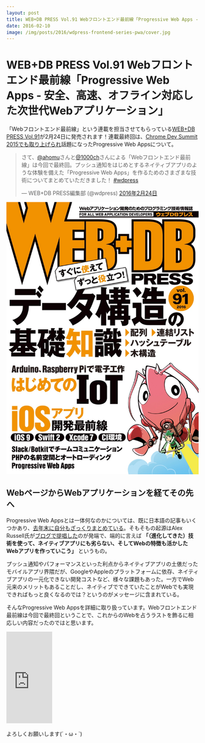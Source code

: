 ```yaml
---
layout: post
title: WEB+DB PRESS Vol.91 Webフロントエンド最前線「Progressive Web Apps - 安全、高速、オフライン対応した次世代Webアプリケーション」
date: 2016-02-10
image: /img/posts/2016/wdpress-frontend-series-pwa/cover.jpg
---
```


# WEB+DB PRESS Vol.91 Webフロントエンド最前線「Progressive Web Apps - 安全、高速、オフライン対応した次世代Webアプリケーション」

「Webフロントエンド最前線」という連載を担当させてもらっている[WEB+DB PRESS Vol.91](http://gihyo.jp/magazine/wdpress/archive/2016/vol91)が2月24日に発売されます！連載最終回は、[Chrome Dev Summit 2015でも取り上げられ](http://googledevjp.blogspot.jp/2016/01/chrome-dev-summit-2015.html)話題になったProgressive Web Appsについて。

<blockquote class="twitter-tweet" data-lang="ja"><p lang="ja" dir="ltr">さて、<a href="https://twitter.com/ahomu">@ahomu</a>さんと<a href="https://twitter.com/1000ch">@1000ch</a>さんによる「Webフロントエンド最前線」は今回で最終回。プッシュ通知をはじめとするネイティブアプリのような体験を備えた「Progressive Web Apps」を作るためのさまざまな技術についてまとめていただきました！ <a href="https://twitter.com/hashtag/wdpress?src=hash">#wdpress</a></p>&mdash; WEB+DB PRESS編集部 (@wdpress) <a href="https://twitter.com/wdpress/status/702335075518558208">2016年2月24日</a></blockquote>

![](/img/posts/2016/wdpress-frontend-series-pwa/cover.jpg)

## WebページからWebアプリケーションを経てその先へ

Progressive Web Appsとは一体何なのかについては、既に日本語の記事もいくつかあり、[去年末に自分もざっくりまとめている](/posts/2015/progressive-web-apps.html)。そもそもの起源はAlex Russell氏が[ブログで提唱した](https://infrequently.org/2015/06/progressive-apps-escaping-tabs-without-losing-our-soul/)のが発端で、端的に言えば **「（進化してきた）技術を使って、ネイティブアプリにも劣らない、そしてWebの特徴も活かしたWebアプリを作っていこう」** というもの。

プッシュ通知やパフォーマンスといった利点からネイティブアプリの土俵だったモバイルアプリ界隈だが、GoogleやAppleのプラットフォームに依存、ネイティブアプリの一元化できない開発コストなど、様々な課題もあった。一方でWeb元来のメリットもあることだし、ネイティブでできていたことがWebでも実現できればもっと良くなるのでは？というのがメッセージに含まれている。

そんなProgressive Web Appsを詳細に取り扱っています。Webフロントエンド最前線は今回で最終回ということで、これからのWebを占うラストを飾るに相応しい内容だったのではと思います。

<iframe src="https://rcm-fe.amazon-adsystem.com/e/cm?t=1000ch-22&o=9&p=8&l=as1&asins=4774178993&ref=qf_sp_asin_til&fc1=000000&IS2=1&lt1=_blank&m=amazon&lc1=0000FF&bc1=000000&bg1=FFFFFF&f=ifr" style="width:120px;height:240px;" scrolling="no" marginwidth="0" marginheight="0" frameborder="0"></iframe>

よろしくお願いします(´・ω・`)
